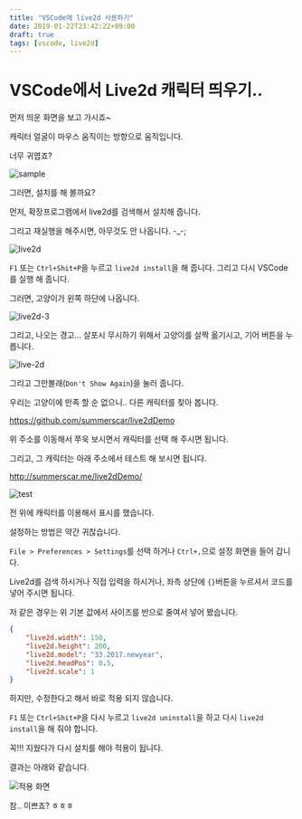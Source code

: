 ```yaml
---
title: "VSCode에 live2d 사용하기"
date: 2019-01-22T23:42:22+09:00
draft: true
tags: [vscode, live2d]
---
```


# VSCode에서 Live2d 캐릭터 띄우기..

먼저 띄운 화면을 보고 가시죠~

캐릭터 얼굴이 마우스 움직이는 방향으로 움직입니다.

너무 귀엽죠? 

![sample](https://github.com/summerscar/vscode-live2d/raw/master/screenshot/test.gif)





그러면, 설치를 해 볼까요?

먼저, 확장프로그램에서 live2d를 검색해서 설치해 줍니다.

그리고 재실행을 해주시면, 아무것도 안 나옵니다. -_-;

![live2d](/img/vscode-live2d-01.png)

`F1` 또는 `Ctrl+Shit+P`을 누르고 `live2d install`을 해 줍니다. 그리고 다시 VSCode를 실행 해 줍니다.

그러면, 고양이가 왼쪽 하단에 나옵니다.

![live2d-3](/img/vscode-live2d-02.png)

그리고, 나오는 경고... 살포시 무시하기 위해서 고양이를 살짝 옮기시고, 기어 버튼을 누릅니다.

![live-2d](/img/vscode-live2d-03.png)

그리고 그만볼래(`Don't Show Again`)을 눌러 줍니다.

우리는 고양이에 만족 할 순 없으니.. 다른 캐릭터를 찾아 봅니다.

https://github.com/summerscar/live2dDemo

위 주소를 이동해서 쭈욱 보시면서 캐릭터를 선택 해 주시면 됩니다.

그리고, 그 캐릭터는 아래 주소에서 테스트 해 보시면 됩니다.

http://summerscar.me/live2dDemo/

![test](https://github.com/summerscar/live2dDemo/blob/master/screenshot/42.jpg?raw=true)

전 위에 캐릭터를 이용해서 표시를 했습니다.

설정하는 방법은 약간 귀찮습니다.

`File > Preferences > Settings`를 선택 하거나 `Ctrl+,`으로 설정 화면을 들어 갑니다.

Live2d를 검색 하시거나 직접 입력을 하시거나, 좌측 상단에 `{}`버튼을 누르셔서 코드를 넣어 주시면 됩니다.

저 같은 경우는 위 기본 값에서 사이즈를 반으로 줄여서 넣어 봤습니다.

```json
{
    "live2d.width": 150,
    "live2d.height": 200,
    "live2d.model": "33.2017.newyear",
    "live2d.headPos": 0.5,
    "live2d.scale": 1   
}
```

하지만, 수정한다고 해서 바로 적용 되지 않습니다.

`F1` 또는 `Ctrl+Shit+P`을 다시 누르고 `live2d uninstall`을 하고 다시 `live2d install`을 해 줘야 합니다.

꼭!!! 지웠다가 다시 설치를 해야 적용이 됩니다. 

결과는 아래와 같습니다.

![적용 화면](/img/vscode-live2d-04.png)

참.. 이쁘죠? ㅎㅎㅎ